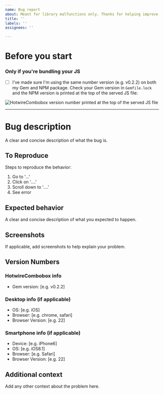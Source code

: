 ```yaml
---
name: Bug report
about: Meant for library malfunctions only. Thanks for helping improve HotwireCombobox!
title: ''
labels: ''
assignees: ''

---
```


# Before you start

### Only if you're bundling your JS

- [ ] I've made sure I'm using the same number version (e.g. v0.2.2) on both my Gem and NPM package. Check your Gem version in `Gemfile.lock` and the NPM version is printed at the top of the served JS file:

![HotwireCombobox version number printed at the top of the served JS file](https://github.com/josefarias/hotwire_combobox/assets/31393016/e5c3e642-8a8f-4495-b922-2866c84722db)

---

# Bug description
A clear and concise description of what the bug is.

## To Reproduce
Steps to reproduce the behavior:
1. Go to '...'
2. Click on '....'
3. Scroll down to '....'
4. See error

## Expected behavior
A clear and concise description of what you expected to happen.

## Screenshots
If applicable, add screenshots to help explain your problem.

## Version Numbers

### HotwireCombobox info
 - Gem version: [e.g. v0.2.2]

### Desktop info (if applicable)
 - OS: [e.g. iOS]
 - Browser: [e.g. chrome, safari]
 - Browser Version: [e.g. 22]

### Smartphone info (if applicable)
 - Device: [e.g. iPhone6]
 - OS: [e.g. iOS8.1]
 - Browser: [e.g. Safari]
 - Browser Version: [e.g. 22]

## Additional context
Add any other context about the problem here.
